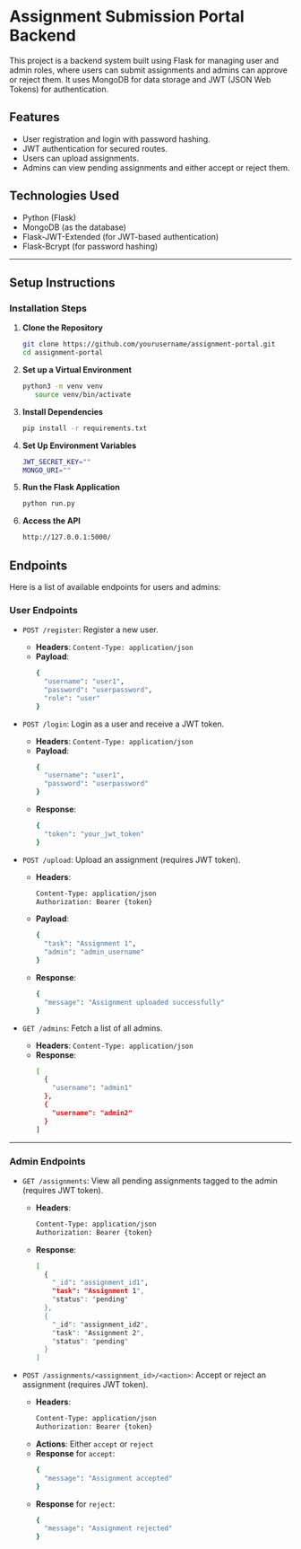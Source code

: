 # Assignment Submission Portal Backend

This project is a backend system built using Flask for managing user and admin roles, where users can submit assignments and admins can approve or reject them. It uses MongoDB for data storage and JWT (JSON Web Tokens) for authentication.

## Features
- User registration and login with password hashing.
- JWT authentication for secured routes.
- Users can upload assignments.
- Admins can view pending assignments and either accept or reject them.

## Technologies Used
- Python (Flask)
- MongoDB (as the database)
- Flask-JWT-Extended (for JWT-based authentication)
- Flask-Bcrypt (for password hashing)

---

## Setup Instructions


### Installation Steps

1. **Clone the Repository**
   ```bash
   git clone https://github.com/yourusername/assignment-portal.git
   cd assignment-portal
   ```
2. **Set up a Virtual Environment**
   ```bash
   python3 -m venv venv
      source venv/bin/activate 
   ```
3. **Install Dependencies**
   ```bash
   pip install -r requirements.txt
   ```
4. **Set Up Environment Variables**
   ```bash
   JWT_SECRET_KEY=""
   MONGO_URI=""
   ```
5. **Run the Flask Application**
   ```bash
   python run.py
   ```
6. **Access the API**
   ```bash
   http://127.0.0.1:5000/
   ```   

## Endpoints

Here is a list of available endpoints for users and admins:

### User Endpoints

- `POST /register`: Register a new user.
  - **Headers**: `Content-Type: application/json`
  - **Payload**:
    ```bash
    {
      "username": "user1",
      "password": "userpassword",
      "role": "user"
    }
    ```

- `POST /login`: Login as a user and receive a JWT token.
  - **Headers**: `Content-Type: application/json`
  - **Payload**:
    ```bash
    {
      "username": "user1",
      "password": "userpassword"
    }
    ```
  - **Response**:
    ```bash
    {
      "token": "your_jwt_token"
    }
    ```

- `POST /upload`: Upload an assignment (requires JWT token).
  - **Headers**:
    ```bash
    Content-Type: application/json
    Authorization: Bearer {token}
    ```
  - **Payload**:
    ```bash
    {
      "task": "Assignment 1",
      "admin": "admin_username"
    }
    ```
  - **Response**:
    ```bash
    {
      "message": "Assignment uploaded successfully"
    }
    ```

- `GET /admins`: Fetch a list of all admins.
  - **Headers**: `Content-Type: application/json`
  - **Response**:
    ```bash
    [
      {
        "username": "admin1"
      },
      {
        "username": "admin2"
      }
    ]
    ```

---

### Admin Endpoints

- `GET /assignments`: View all pending assignments tagged to the admin (requires JWT token).
  - **Headers**:
    ```bash
    Content-Type: application/json
    Authorization: Bearer {token}
    ```
  - **Response**:
    ```bash
    [
      {
        "_id": "assignment_id1",
        "task": "Assignment 1",
        "status": "pending"
      },
      {
        "_id": "assignment_id2",
        "task": "Assignment 2",
        "status": "pending"
      }
    ]
    ```

- `POST /assignments/<assignment_id>/<action>`: Accept or reject an assignment (requires JWT token).
  - **Headers**:
    ```bash
    Content-Type: application/json
    Authorization: Bearer {token}
    ```
  - **Actions**: Either `accept` or `reject`
  - **Response** for `accept`:
    ```bash
    {
      "message": "Assignment accepted"
    }
    ```
  - **Response** for `reject`:
    ```bash
    {
      "message": "Assignment rejected"
    }
    ```
